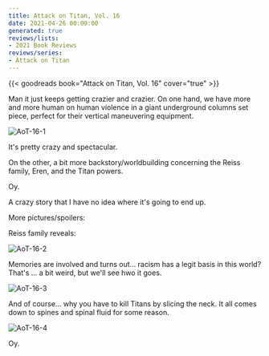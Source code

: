```yaml
---
title: Attack on Titan, Vol. 16
date: 2021-04-26 00:00:00
generated: true
reviews/lists:
- 2021 Book Reviews
reviews/series:
- Attack on Titan
---
```

{{< goodreads book="Attack on Titan, Vol. 16" cover="true" >}}

Man it just keeps getting crazier and crazier. On one hand, we have more and more human on human violence in a giant underground columns set piece, perfect for their vertical maneuvering equipment.  

![AoT-16-1](/embeds/books/attachments/aot-16-1.png)  

<!--more-->

It's pretty crazy and spectacular.  

On the other, a bit more backstory/worldbuilding concerning the Reiss family, Eren, and the Titan powers.  

Oy.  

A crazy story that I have no idea where it's going to end up.  

More pictures/spoilers:  

Reiss family reveals:  

![AoT-16-2](/embeds/books/attachments/aot-16-2.png)  

Memories are involved and turns out... racism has a legit basis in this world? That's ... a bit weird, but we'll see hwo it goes.  

![AoT-16-3](/embeds/books/attachments/aot-16-3.png)  

And of course... why you have to kill Titans by slicing the neck. It all comes down to spines and spinal fluid for some reason.  

![AoT-16-4](/embeds/books/attachments/aot-16-4.png)  

Oy.


